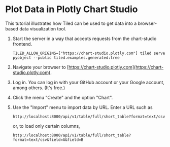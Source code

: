 # Plot Data in Plotly Chart Studio

This tutorial illustrates how Tiled can be used to get data into a browser-based
data visualization tool.

1. Start the server in a way that accepts requests from the chart-studio frontend.

   ```
   TILED_ALLOW_ORIGINS=["https://chart-studio.plotly.com"] tiled serve pyobject --public tiled.examples.generated:tree
   ```

2. Navigate your browser to
   [https://chart-studio.plotly.com](https://chart-studio.plotly.com).

3. Log in. You can log in with your GitHub account or your Google account, among
   others. (It's free.)

4. Click the menu "Create" and the option "Chart".

5. Use the "Import" menu to import data by URL. Enter a URL such as

   ```
   http://localhost:8000/api/v1/table/full/short_table?format=text/csv
   ```

   or, to load only certain columns,

   ```
   http://localhost:8000/api/v1/table/full/short_table?format=text/csv&field=A&field=B
   ```
